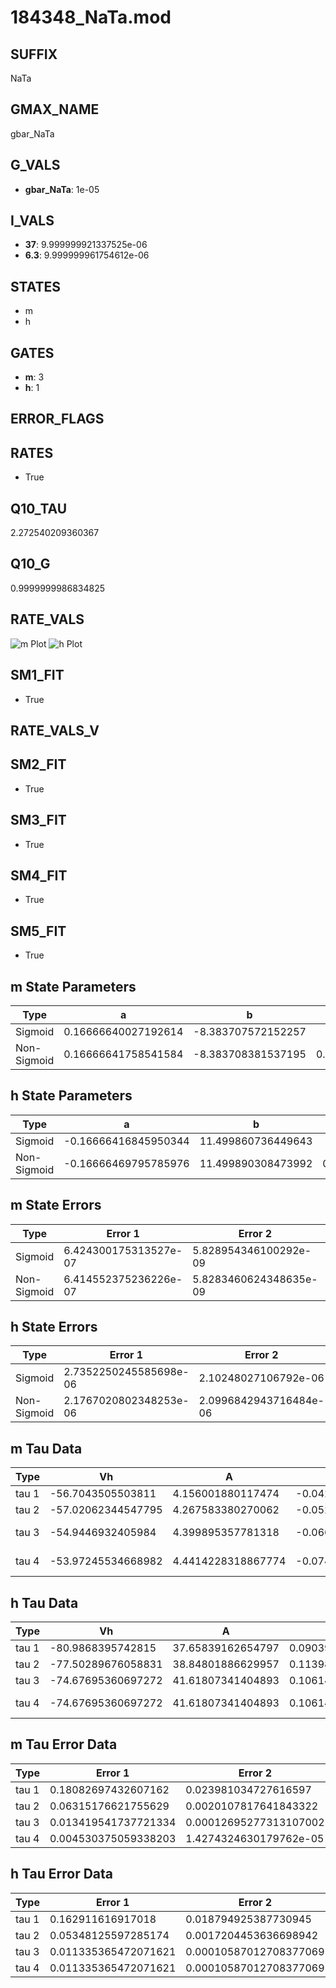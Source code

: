 # 184348_NaTa.mod

## SUFFIX

NaTa

## GMAX_NAME

gbar_NaTa

## G_VALS

- **gbar_NaTa**: 1e-05

## I_VALS

- **37**: 9.999999921337525e-06
- **6.3**: 9.999999961754612e-06

## STATES

- m
- h

## GATES

- **m**: 3
- **h**: 1

## ERROR_FLAGS


## RATES

- True

## Q10_TAU

2.272540209360367

## Q10_G

0.9999999986834825

## RATE_VALS

![m Plot](/Users/pbozelos/Dropbox/icg-Chai-Panos/supermodels/output_markdown_files/Na/184348_NaTa.mod/images/m.png)
![h Plot](/Users/pbozelos/Dropbox/icg-Chai-Panos/supermodels/output_markdown_files/Na/184348_NaTa.mod/images/h.png)

## SM1_FIT

- True

## RATE_VALS_V

## SM2_FIT

- True

## SM3_FIT

- True

## SM4_FIT

- True

## SM5_FIT

- True

## m State Parameters

| Type | a | b | c | d |
| --- | --- | --- | --- | --- |
| Sigmoid | 0.16666640027192614 | -8.383707572152257 |
| Non-Sigmoid | 0.16666641758541584 | -8.383708381537195 | 0.9999999532636017 | 3.382114711055328e-08 |

## h State Parameters

| Type | a | b | c | d |
| --- | --- | --- | --- | --- |
| Sigmoid | -0.16666416845950344 | 11.499860736449643 |
| Non-Sigmoid | -0.16666469795785976 | 11.499890308473992 | 0.9999975527842655 | -1.0171068947894681e-07 |

## m State Errors

| Type | Error 1 | Error 2 | Error 3 |
| --- | --- | --- | --- |
| Sigmoid | 6.424300175313527e-07 | 5.828954346100292e-09 | 3.2272134463054475e-07 |
| Non-Sigmoid | 6.414552375236226e-07 | 5.8283460624348635e-09 | 3.222316690141681e-07 |

## h State Errors

| Type | Error 1 | Error 2 | Error 3 |
| --- | --- | --- | --- |
| Sigmoid | 2.7352250245585698e-06 | 2.10248027106792e-06 | 2.416595027335555e-06 |
| Non-Sigmoid | 2.1767020802348253e-06 | 2.0996842943716484e-06 | 1.923135162868498e-06 |

## m Tau Data

| Type | Vh | A | b1 | b2 | c1 | c2 | d1 | d2 | e1 | e2 |
| --- | --- | --- | --- | --- | --- | --- | --- | --- | --- | --- |
| tau 1 | -56.7043505503811 | 4.156001880117474 | -0.04221428513663029 | -0.05988332241417036 |
| tau 2 | -57.02062344547795 | 4.267583380270062 | -0.05286758981241312 | 0.00022092086753071325 | -0.08678811178900162 | -0.0010488393866120481 |
| tau 3 | -54.9446932405984 | 4.399895357781318 | -0.06684943977299064 | 0.0005664431147624528 | -1.8265983519074226e-06 | -0.09561388024850863 | -0.0019893191937975785 | -1.8512358380509264e-05 |
| tau 4 | -53.97245534668982 | 4.4414228318867774 | -0.0740474422361079 | 0.0008288379652469661 | -4.9096078001305395e-06 | 1.1208770970303372e-08 | -0.09644717962811813 | -0.0023366616682720777 | -3.749408078266736e-05 | -2.656304279699821e-07 |

## h Tau Data

| Type | Vh | A | b1 | b2 | c1 | c2 | d1 | d2 | e1 | e2 |
| --- | --- | --- | --- | --- | --- | --- | --- | --- | --- | --- |
| tau 1 | -80.9868395742815 | 37.65839162654797 | 0.09039685605218636 | 0.03144019310459137 |
| tau 2 | -77.50289676058831 | 38.84801886629957 | 0.11398997522126554 | 0.0023275121187729697 | 0.043213835611293716 | -0.00015649425080833254 |
| tau 3 | -74.67695360697272 | 41.61807341404893 | 0.10614563727561911 | 0.00274632782240651 | 3.82956542201596e-05 | 0.05669849994064494 | -0.00042075448712274163 | 1.1979104472594687e-06 |
| tau 4 | -74.67695360697272 | 41.61807341404893 | 0.10614563727561911 | 0.00274632782240651 | 3.82956542201596e-05 | 0.0 | 0.05669849994064494 | -0.00042075448712274163 | 1.1979104472594687e-06 | 0.0 |

## m Tau Error Data

| Type | Error 1 | Error 2 | Error 3 |
| --- | --- | --- | --- |
| tau 1 | 0.18082697432607162 | 0.023981034727616597 | 0.0957476716297417 |
| tau 2 | 0.06315176621755629 | 0.0020107817641843322 | 0.0334387864264839 |
| tau 3 | 0.013419541737721334 | 0.00012695277313107002 | 0.0071056316709033175 |
| tau 4 | 0.004530375059338203 | 1.4274324630179762e-05 | 0.0023988283006875738 |

## h Tau Error Data

| Type | Error 1 | Error 2 | Error 3 |
| --- | --- | --- | --- |
| tau 1 | 0.162911616917018 | 0.018794925387730945 | 0.09459015377630212 |
| tau 2 | 0.05348125597285174 | 0.0017204453636698942 | 0.031052421689477274 |
| tau 3 | 0.011335365472071621 | 0.00010587012708377069 | 0.006581568481147615 |
| tau 4 | 0.011335365472071621 | 0.00010587012708377069 | 0.006581568481147615 |

